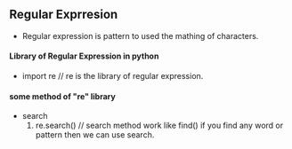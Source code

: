 
## Regular Exprresion

- Regular expression is pattern to used the mathing of characters.

#### Library of Regular Expression in python
- import re     // re is the library of regular expression.

#### some method of "re" library
- search
  1. re.search()    // search method work like find() if you find any word or pattern then we can use search.